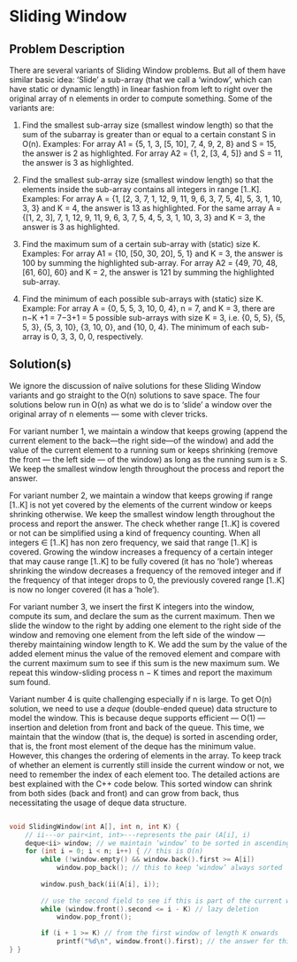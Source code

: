 # Sliding Window

## Problem Description

There are several variants of Sliding Window problems. But all of them have similar basic idea: ‘Slide’ a sub-array (that we call a ‘window’, which can have static or dynamic length) in linear fashion from left to right over the original array of n elements in order to compute something. Some of the variants are:

1. Find the smallest sub-array size (smallest window length) so that the sum of the subarray is greater than or equal to a certain constant S in O(n). Examples:  For array A1 = {5, 1, 3, [5, 10], 7, 4, 9, 2, 8} and S = 15, the answer is 2 as highlighted. For array A2 = {1, 2, [3, 4, 5]} and S = 11, the answer is 3 as highlighted.

2. Find the smallest sub-array size (smallest window length) so that the elements inside the sub-array contains all integers in range [1..K]. Examples: For array A = {1, [2, 3, 7, 1, 12, 9, 11, 9, 6, 3, 7, 5, 4], 5, 3, 1, 10, 3, 3} and K = 4, the answer is 13 as highlighted. For the same array A = {[1, 2, 3], 7, 1, 12, 9, 11, 9, 6, 3, 7, 5, 4, 5, 3, 1, 10, 3, 3} and K = 3, the answer is 3 as highlighted.

3. Find the maximum sum of a certain sub-array with (static) size K. Examples: For array A1 = {10, [50, 30, 20], 5, 1} and K = 3, the answer is 100 by summing the highlighted sub-array. For array A2 = {49, 70, 48, [61, 60], 60} and K = 2, the answer is 121 by summing the highlighted sub-array.

4. Find the minimum of each possible sub-arrays with (static) size K. Example: For array A = {0, 5, 5, 3, 10, 0, 4}, n = 7, and K = 3, there are n−K +1 = 7−3+1 = 5 possible sub-arrays with size K = 3, i.e. {0, 5, 5}, {5, 5, 3}, {5, 3, 10}, {3, 10, 0}, and {10, 0, 4}. The minimum of each sub-array is 0, 3, 3, 0, 0, respectively.

## Solution(s)

We ignore the discussion of naïve solutions for these Sliding Window variants and go straight to the O(n) solutions to save space. The four solutions below run in O(n) as what we do is to ‘slide’ a window over the original array of n elements — some with clever tricks.

For variant number 1, we maintain a window that keeps growing (append the current element to the back—the right side—of the window) and add the value of the current element to a running sum or keeps shrinking (remove the front — the left side — of the window) as long as the running sum is ≥ S. We keep the smallest window length throughout the process and report the answer.

For variant number 2, we maintain a window that keeps growing if range [1..K] is not yet covered by the elements of the current window or keeps shrinking otherwise. We keep the smallest window length throughout the process and report the answer. The check whether range [1..K] is covered or not can be simplified using a kind of frequency counting. When all integers ∈ [1..K] has non zero frequency, we said that range [1..K] is covered. Growing the window increases a frequency of a certain integer that may cause range [1..K] to be fully covered (it has no ‘hole’) whereas shrinking the window decreases a frequency of the removed integer and if the frequency of that integer drops to 0, the previously covered range [1..K] is now no longer covered (it has a ‘hole’).

For variant number 3, we insert the first K integers into the window, compute its sum, and declare the sum as the current maximum. Then we slide the window to the right by adding one element to the right side of the window and removing one element from the left side of the window — thereby maintaining window length to K. We add the sum by the value of the added element minus the value of the removed element and compare with the current maximum sum to see if this sum is the new maximum sum. We repeat this window-sliding process n − K times and report the maximum sum found.

Variant number 4 is quite challenging especially if n is large. To get O(n) solution, we need to use a _deque_ (double-ended queue) data structure to model the window. This is because deque supports efficient — O(1) — insertion and deletion from front and back of the queue. This time, we maintain that the window (that is, the deque) is sorted in ascending order, that is, the front most element of the deque has the minimum value. However, this changes the ordering of elements in the array. To keep track of whether an element is currently still inside the current window or not, we need to remember the index of each element too. The detailed actions are best explained with the C++ code below. This sorted window can shrink from both sides (back and front) and can grow from back, thus necessitating the usage of deque data structure.

```cpp

void SlidingWindow(int A[], int n, int K) {
	// ii---or pair<int, int>---represents the pair (A[i], i)
	deque<ii> window; // we maintain ‘window’ to be sorted in ascending order
	for (int i = 0; i < n; i++) { // this is O(n)
		while (!window.empty() && window.back().first >= A[i])
			window.pop_back(); // this to keep ‘window’ always sorted
		
		window.push_back(ii(A[i], i));
		
		// use the second field to see if this is part of the current window
		while (window.front().second <= i - K) // lazy deletion
			window.pop_front();

		if (i + 1 >= K) // from the first window of length K onwards
			printf("%d\n", window.front().first); // the answer for this window
} }

```
